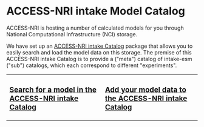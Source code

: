 # ACCESS-NRI intake Model Catalog

ACCESS-NRI is hosting a number of calculated models for you through National Computational Infrastructure (NCI) storage.

We have set up an [ACCESS-NRI intake Catalog](https://github.com/ACCESS-NRI/access-nri-intake-catalog) package that allows you to easily search and load the model data on this storage.
The premise of this ACCESS-NRI intake Catalog is to provide a ("meta") catalog of intake-esm ("sub") catalogs, which each correspond to different "experiments".

<table class="center">
    <tr>
        <td width = "49%">
        <a href='.model_evaluation_search_models.md'><h3>Search for a model in the ACCESS-NRI intake Catalog</h3></a>
        </td>
        <td width = "49%">
        <a href=".model_evaluation_add_models.md"><h3>Add your model data to the ACCESS-NRI intake Catalog</h3></a>
        </td>
    </tr>
</table>
<div width = "50%">
</div>

<!-- # Data Communities / Catalogs

{% include "call_contribute.md" %}

## [NCI datasets][NCI-geonetwork] {{ recommended }}

NCI has an extensive catalog of datasets of interest to the weather and climate community. These datasets are directly available on the NCI supercomputer and the [Australian Research Environment][ARE-opus]

## [CLEX NCI Data Collection Intake Catalogue][Intake-CLEX] {{ recommended }}

This is an Intake catalogue maintained by the ARC Centre of Excellence for Climate Extremes [(CLEX)][CLEX-web].
Only datasets from the NCI Catalog are referenced.
The catalogue is available in intake's default catalogue list in the CLEX Conda environment.
Two notebooks are provided in the docs folder showing how to access the ERA5 and CIP6 datasets.

## [Australia Climate Data Guide Catalogue][ACDG-Catalog] {{ recommended }}

*A one-stop catalogue to discover Climate Data in Australia*

The ACDG portal is a metadata portal listing climate research resources available in Australia from multiple data repositories.
This is a community based project managed by the ACDG Single Access working group. This is a group of Australian climate community self-nominated representatives. Anyone is welcome to join the group or to contribute independently to the metadata portal the group is developing.

## [Australian Ocean Data Network][AODN-Network] {{ recommended }}

The Australian Ocean Data Network (AODN) is an interoperable online network of marine and climate data resources.  IMOS and the 6 Australian Commonwealth agencies ([see AODN Partners](https://imos.org.au/facilities/aodn/aodn-data-management/aodn-partners)) form the core of the AODN. Increasingly, though, universities and State government offices are offering up data resources to the AODN, and delivery of data to the AODN is being written in to significant research programs e.g. [National Environmental Science Program Marine Biodiversity Hub](http://www.nespmarine.edu.au/) and the [Great Australian Bight research program](http://www.misa.net.au/GAB).

## [Intake-Ilamb Catalog][Intake-Ilamb] {{ supported }}

The Intake-Ilamb catalog provides an yaml-style intake catalog of the reference data used for ESM model benchmarking in the International Land Model Benchmarking [(ILAMB)][ILAMB-web] effort.

## [FLUXNET][FLUXNET-web] {{ community }}

FLUXNET is an international “network of networks,” tying together regional networks of earth system scientists. FLUXNET scientists use the eddy covariance technique to measure the cycling of carbon, water, and energy between the biosphere and atmosphere. Scientists use these data to better understand ecosystem functioning, and to detect trends in climate, greenhouse gases, and air pollution.

## [CEDA Archive][CEDA-Archive-Web] {{ community }}

The CEDA Archive forms part of NERC's Environmental Data Service (EDS) and is responsible for looking after data from atmospheric and earth observation research. They host over 18 Petabytes of data from climate models, satellites, aircraft, met observations, and other sources.

### [OZFlux][OZFlux-web] {{ community }}

OzFlux is an ecosystem research network set up to provide Australian, New Zealand and global ecosystem modelling communities with consistent observations of energy, carbon and water exchange between the atmosphere and key Australian and New Zealand ecosystems.

## [Australian Community Reference Climate Data Collection][AusRefClimData] {{ recommended }}

{{ community }} [Australian Community Reference Climate Data Collection @ NCI]

This collection is a collaborative effort between the Australian Climate Service (ACS), ARC Centre of Excellence for Climate Extremes (CLEX) and the wider Australian climate research community to re-establish and maintain a reference dataset collection at NCI.

An [intake-esm catalogue](https://github.com/aus-ref-clim-data-nci/acs-replica-intake) is also available to facilitate data access.


[NCI-geonetwork]:https://geonetwork.nci.org.au/geonetwork/srv/eng/catalog.search#/home
[ARE-opus]: https://opus.nci.org.au/display/Help/ARE+User+Guide
[OZFlux-web]: https://www.ozflux.org.au
[FLUXNET-web]: https://fluxnet.org/
[CLEX-web]: https://climateextremes.org.au/
[Intake-CLEX]: https://github.com/coecms/nci-intake-catalogue
[ILAMB-web]: https://www.ilamb.org/
[Intake-Ilamb]: https://github.com/nocollier/intake-ilamb
[ACDG-Catalog]:  https://oneclimate.dmponline.cloud.edu.au/
[AODN-Network]:  https://imos.org.au/facilities/aodn
[AusRefClimData]: https://aus-ref-clim-data-nci.github.io/aus-ref-clim-data-nci/intro.html
[CEDA-Archive-Web]: https://archive.ceda.ac.uk/ -->
